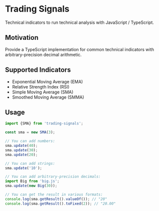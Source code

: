 # Trading Signals

Technical indicators to run technical analysis with JavaScript / TypeScript.

## Motivation

Provide a TypeScript implementation for common technical indicators with arbitrary-precision decimal arithmetic.

## Supported Indicators

- Exponential Moving Average (EMA)
- Relative Strength Index (RSI)
- Simple Moving Average (SMA)
- Smoothed Moving Average (SMMA)

## Usage

```typescript
import {SMA} from 'trading-signals';

const sma = new SMA(3);

// You can add numbers:
sma.update(40);
sma.update(30);
sma.update(20);

// You can add strings:
sma.update('10');

// You can add arbitrary-precision decimals:
import Big from 'big.js';
sma.update(new Big(30));

// You can get the result in various formats:
console.log(sma.getResult().valueOf()); // "20"
console.log(sma.getResult().toFixed(2)); // "20.00"
```
